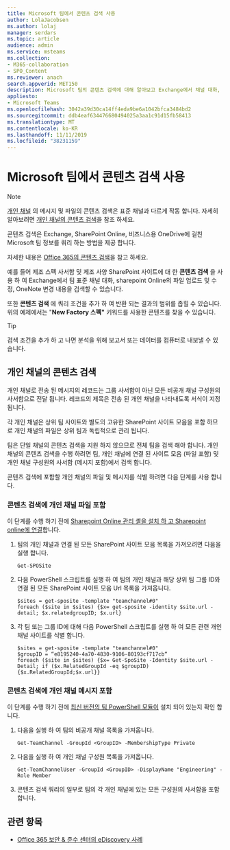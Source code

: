 ```yaml
---
title: Microsoft 팀에서 콘텐츠 검색 사용
author: LolaJacobsen
ms.author: lolaj
manager: serdars
ms.topic: article
audience: admin
ms.service: msteams
ms.collection:
- M365-collaboration
- SPO_Content
ms.reviewer: anach
search.appverid: MET150
description: Microsoft 팀의 콘텐츠 검색에 대해 알아보고 Exchange에서 채널 대화, 파일 업로드 및 SharePoint의 수정 및 OneNote 변경 내용을 검색 하는 방법에 대해 알아봅니다.
appliesto:
- Microsoft Teams
ms.openlocfilehash: 3042a39d30ca14ff4eda9be6a1042bfca3484bd2
ms.sourcegitcommit: ddb4eaf634476680494025a3aa1c91d15fb58413
ms.translationtype: MT
ms.contentlocale: ko-KR
ms.lasthandoff: 11/11/2019
ms.locfileid: "38231159"
---
```

<a name="use-content-search-in-microsoft-teams"></a>Microsoft 팀에서 콘텐츠 검색 사용
=====================================

> [!NOTE]
> [개인 채널](private-channels.md) 의 메시지 및 파일의 콘텐츠 검색은 표준 채널과 다르게 작동 합니다. 자세히 알아보려면 [개인 채널의 콘텐츠 검색](#content-search-of-private-channels)을 참조 하세요.

콘텐츠 검색은 Exchange, SharePoint Online, 비즈니스용 OneDrive에 걸친 Microsoft 팀 정보를 쿼리 하는 방법을 제공 합니다.

자세한 내용은 [Office 365의 콘텐츠 검색](https://support.office.com/article/Run-a-Content-Search-in-the-Office-365-Security-Compliance-Center-61852fd9-fe8a-4880-a339-cb19ed3bff4a)을 참고 하세요.

예를 들어 제조 스펙 사서함 및 제조 사양 SharePoint 사이트에 대 한 **콘텐츠 검색** 을 사용 하 여 Exchange에서 팀 표준 채널 대화, sharepoint Online의 파일 업로드 및 수정, OneNote 변경 내용을 검색할 수 있습니다.

또한 **콘텐츠 검색** 에 쿼리 조건을 추가 하 여 반환 되는 결과의 범위를 좁힐 수 있습니다. 위의 예제에서는 "**New Factory 스펙"** 키워드를 사용한 콘텐츠를 찾을 수 있습니다.

> [!TIP]
> 검색 조건을 추가 하 고 나면 분석을 위해 보고서 또는 데이터를 컴퓨터로 내보낼 수 있습니다.

## <a name="content-search-of-private-channels"></a>개인 채널의 콘텐츠 검색

개인 채널로 전송 된 메시지의 레코드는 그룹 사서함이 아닌 모든 비공개 채널 구성원의 사서함으로 전달 됩니다. 레코드의 제목은 전송 된 개인 채널을 나타내도록 서식이 지정 됩니다.

각 개인 채널은 상위 팀 사이트와 별도의 고유한 SharePoint 사이트 모음을 포함 하므로 개인 채널의 파일은 상위 팀과 독립적으로 관리 됩니다.

팀은 단일 채널의 콘텐츠 검색을 지원 하지 않으므로 전체 팀을 검색 해야 합니다. 개인 채널의 콘텐츠 검색을 수행 하려면 팀, 개인 채널에 연결 된 사이트 모음 (파일 포함) 및 개인 채널 구성원의 사서함 (메시지 포함)에서 검색 합니다.

콘텐츠 검색에 포함할 개인 채널의 파일 및 메시지를 식별 하려면 다음 단계를 사용 합니다.

### <a name="include-private-channel-files-in-a-content-search"></a>콘텐츠 검색에 개인 채널 파일 포함

이 단계를 수행 하기 전에 [Sharepoint Online 관리 셸을 설치 하 고 Sharepoint online에 연결](https://docs.microsoft.com/powershell/sharepoint/sharepoint-online/connect-sharepoint-online?view=sharepoint-ps)합니다.

1. 팀의 개인 채널과 연결 된 모든 SharePoint 사이트 모음 목록을 가져오려면 다음을 실행 합니다.

    ```
    Get-SPOSite
    ```
2. 다음 PowerShell 스크립트를 실행 하 여 팀의 개인 채널과 해당 상위 팀 그룹 ID와 연결 된 모든 SharePoint 사이트 모음 Url 목록을 가져옵니다.

    ```
    $sites = get-sposite -template "teamchannel#0"
    foreach ($site in $sites) {$x= get-sposite -identity $site.url -detail; $x.relatedgroupID; $x.url} 
    ```
3. 각 팀 또는 그룹 ID에 대해 다음 PowerShell 스크립트를 실행 하 여 모든 관련 개인 채널 사이트를 식별 합니다.

    ```
    $sites = get-sposite -template "teamchannel#0"
    $groupID = “e8195240-4a70-4830-9106-80193cf717cb“
    foreach ($site in $sites) {$x= Get-SpoSite -Identity $site.url -Detail; if ($x.RelatedGroupId -eq $groupID) {$x.RelatedGroupId;$x.url}}
    ```

### <a name="include-private-channel-messages-in-a-content-search"></a>콘텐츠 검색에 개인 채널 메시지 포함

이 단계를 수행 하기 전에 [최신 버전의 팀 PowerShell 모듈이](teams-powershell-overview.md) 설치 되어 있는지 확인 합니다.

1. 다음을 실행 하 여 팀의 비공개 채널 목록을 가져옵니다.

    ```
    Get-TeamChannel -GroupId <GroupID> -MembershipType Private
    ```
2. 다음을 실행 하 여 개인 채널 구성원 목록을 가져옵니다.

    ```
    Get-TeamChannelUser -GroupId <GroupID> -DisplayName "Engineering" -Role Member
    ```
3. 콘텐츠 검색 쿼리의 일부로 팀의 각 개인 채널에 있는 모든 구성원의 사서함을 포함 합니다.

## <a name="related-topics"></a>관련 항목

- [Office 365 보안 & 준수 센터의 eDiscovery 사례](https://docs.microsoft.com/Office365/SecurityCompliance/ediscovery-cases) 